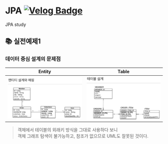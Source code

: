 # JPA [![Velog Badge](https://img.shields.io/badge/JPA_study-20C997?style=flat-square&logo=Velog&logoColor=white&link=to:https://velog.io/@purple/series/JPA)](https://velog.io/@purple/series/JPA)

JPA study

## 📚 실전예제1
### 데이터 중심 설계의 문제점
|Entity|Table|
|:-:|:-:|
|![entity](/src/main/resources/image/entity.png)|![table](/src/main/resources/image/table.png)|

>객체에서 테이블의 외래키 방식을 그대로 사용하다 보니<br>
객체 그래프 탐색이 불가능하고, 참조가 없으므로 UML도 잘못된 것이다.
